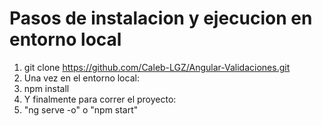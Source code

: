 # Pasos de instalacion y ejecucion en entorno local

1. git clone https://github.com/Caleb-LGZ/Angular-Validaciones.git
2. Una vez en el entorno local:
3. npm install
4. Y finalmente para correr el proyecto:
5. "ng serve -o" o "npm start"
